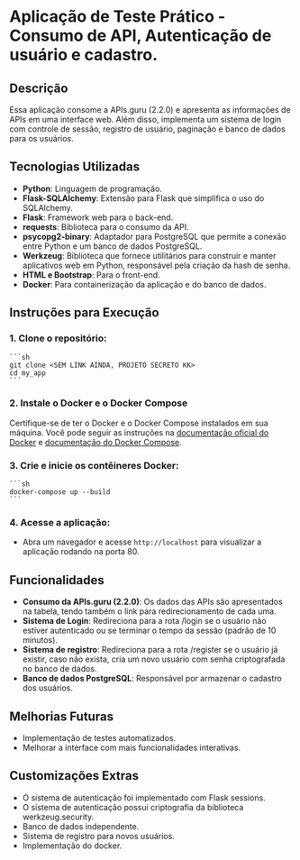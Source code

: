 # Aplicação de Teste Prático - Consumo de API, Autenticação de usuário e cadastro.

## Descrição
 Essa aplicação consome a APIs.guru (2.2.0) e apresenta as informações de APIs em uma interface web. Além disso, implementa um sistema de login com controle de sessão, registro de usuário, paginação e banco de dados para os usuários.

## Tecnologias Utilizadas
- **Python**: Linguagem de programação.
- **Flask-SQLAlchemy**: Extensão para Flask que simplifica o uso do SQLAlchemy.
- **Flask**: Framework web para o back-end.
- **requests**: Biblioteca para o consumo da API.
- **psycopg2-binary**: Adaptador para PostgreSQL que permite a conexão entre Python e um banco de dados PostgreSQL.
- **Werkzeug**: Biblioteca que fornece utilitários para construir e manter aplicativos web em Python, responsável pela criação da hash de senha. 
- **HTML e Bootstrap**: Para o front-end.
- **Docker**: Para containerização da aplicação e do banco de dados.


## Instruções para Execução ##

### 1. Clone o repositório:
    ```sh
    git clone <SEM LINK AINDA, PROJETO SECRETO KK>
    cd my_app
    ```

### 2. Instale o Docker e o Docker Compose
Certifique-se de ter o Docker e o Docker Compose instalados em sua máquina. Você pode seguir as instruções na [documentação oficial do Docker](https://docs.docker.com/get-docker/) e [documentação do Docker Compose](https://docs.docker.com/compose/install/).

### 3. Crie e inicie os contêineres Docker:
    ```sh
    docker-compose up --build
    ```

### 4. Acesse a aplicação:
   - Abra um navegador e acesse `http://localhost` para visualizar a aplicação rodando na porta 80.

## Funcionalidades
- **Consumo da APIs.guru (2.2.0)**: Os dados das APIs são apresentados na tabela, tendo também o link para redirecionamento de cada uma.
- **Sistema de Login**: Redireciona para a rota /login se o usuário não estiver autenticado ou se terminar o tempo da sessão (padrão de 10 minutos).
- **Sistema de registro**: Redireciona para a rota /register se o usuário já existir, caso não exista, cria um novo usuário com senha criptografada no banco de dados.
- **Banco de dados PostgreSQL**: Responsável por armazenar o cadastro dos usuários.

## Melhorias Futuras
- Implementação de testes automatizados.
- Melhorar a interface com mais funcionalidades interativas.

## Customizações Extras
- O sistema de autenticação foi implementado com Flask sessions.
- O sistema de autenticação possui criptografia da biblioteca werkzeug.security.
- Banco de dados independente.
- Sistema de registro para novos usuários.
- Implementação do docker. 